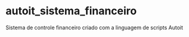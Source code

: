 # autoit_sistema_financeiro
Sistema de controle financeiro criado com a linguagem de scripts Autoit
